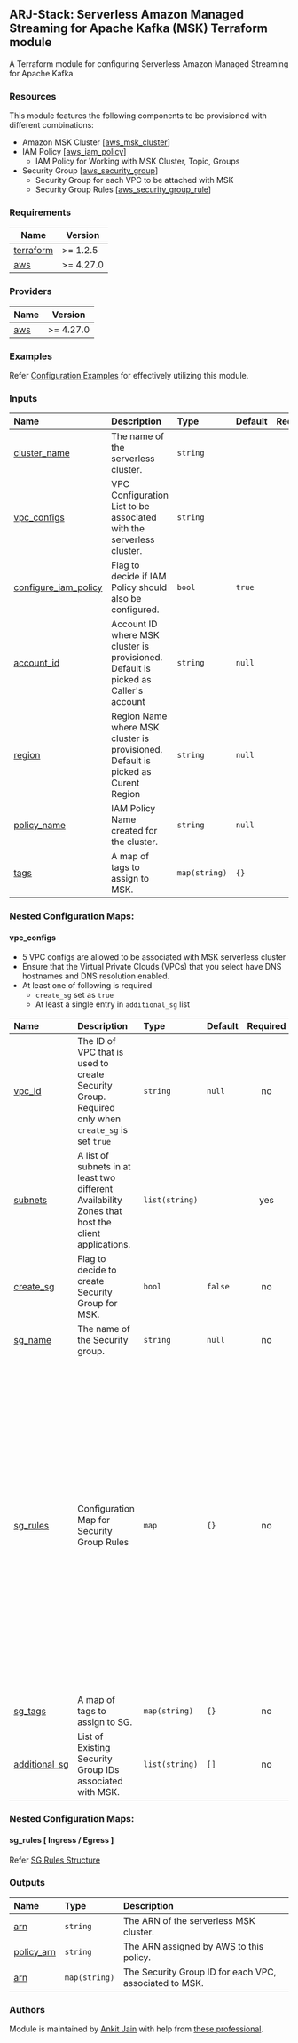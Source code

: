 ## ARJ-Stack: Serverless Amazon Managed Streaming for Apache Kafka (MSK) Terraform module

A Terraform module for configuring Serverless Amazon Managed Streaming for Apache Kafka

### Resources

This module features the following components to be provisioned with different combinations:

- Amazon MSK Cluster [[aws_msk_cluster](https://registry.terraform.io/providers/hashicorp/aws/latest/docs/resources/msk_cluster)]
- IAM Policy [[aws_iam_policy](https://registry.terraform.io/providers/hashicorp/aws/latest/docs/resources/iam_policy)]
    - IAM Policy for Working with MSK Cluster, Topic, Groups
- Security Group [[aws_security_group](https://registry.terraform.io/providers/hashicorp/aws/latest/docs/resources/security_group)]
    - Security Group for each VPC to be attached with MSK
    - Security Group Rules [[aws_security_group_rule](https://registry.terraform.io/providers/hashicorp/aws/latest/docs/resources/security_group_rule)]


### Requirements

| Name | Version |
|------|---------|
| <a name="requirement_terraform"></a> [terraform](#requirement\_terraform) | >= 1.2.5 |
| <a name="requirement_aws"></a> [aws](#requirement\_aws) | >= 4.27.0 |

### Providers

| Name | Version |
|------|---------|
| <a name="provider_aws"></a> [aws](#provider\_aws) | >= 4.27.0 |

### Examples

Refer [Configuration Examples](https://github.com/arjstack/terraform-aws-examples/tree/main/aws-msk-serverless) for effectively utilizing this module.

### Inputs

| Name | Description | Type | Default | Required |
|:------|:------|:------|:------|:------:|
| <a name="cluster_name"></a> [cluster_name](#input\_cluster\_name) | The name of the serverless cluster. | `string` |  | yes |
| <a name="vpc_configs"></a> [vpc_configs](#vpc\_configs) | VPC Configuration List to be associated with the serverless cluster. | `string` |  | yes |
| <a name="configure_iam_policy"></a> [configure_iam_policy](#input\_configure\_iam\_policy) | Flag to decide if IAM Policy should also be configured. | `bool` | `true` | no |
| <a name="account_id"></a> [account_id](#input\_account\_id) | Account ID where MSK cluster is provisioned. Default is picked as Caller's account | `string` | `null` | no |
| <a name="region"></a> [region](#input\_region) | Region Name where MSK cluster is provisioned. Default is picked as Curent Region | `string` | `null` | no |
| <a name="policy_name"></a> [policy_name](#input\_policy\_name) | IAM Policy Name created for the cluster. | `string` | `null` | no |
| <a name="tags"></a> [tags](#input\_tags) | A map of tags to assign to MSK. | `map(string)` | `{}` | no |

### Nested Configuration Maps:  

#### vpc_configs

- 5 VPC configs are allowed to be associated with MSK serverless cluster
- Ensure that the Virtual Private Clouds (VPCs) that you select have DNS hostnames and DNS resolution enabled.
- At least one of following is required 
    - `create_sg` set as `true`
    - At least a single entry in `additional_sg` list

| Name | Description | Type | Default | Required | Example|
|:------|:------|:------|:------|:------:|:------|
| <a name="vpc_id"></a> [vpc_id](#input\_vpc\_id) | The ID of VPC that is used to create Security Group.  Required only when `create_sg` is set `true` | `string` | `null` | no |  |
| <a name="subnets"></a> [subnets](#input\_subnets) | A list of subnets in at least two different Availability Zones that host the client applications. | `list(string)` |  | yes |  |
| <a name="create_sg"></a> [create_sg](#input\_create\_sg) | Flag to decide to create Security Group for MSK. | `bool` | `false` | no |  |
| <a name="sg_name"></a> [sg_name](#input\_sg\_name) | The name of the Security group. | `string` | `null` | no |  |
| <a name="sg_rules"></a> [sg_rules](#sg\_rules) | Configuration Map for Security Group Rules | `map` | `{}` | no | <pre>{<br>   ingress = [<br>      {<br>        rule_name = "Self Ingress Rule"<br>        description = "Self Ingress Rule"<br>        from_port =0<br>        to_port = 0<br>        protocol = "-1"<br>        self = true<br>      },<br>      {<br>        rule_name = "Ingress from IPv4 CIDR"<br>        description = "IPv4 Rule"<br>        from_port = 443<br>        to_port = 443<br>        protocol = "tcp"<br>        cidr_blocks = ["xx.xx.xx.xx/xx"]<br>      }<br>   ]<br>   egress =[<br>      {<br>        rule_name = "Self Egress Rule"<br>        description = "Self Egress Rule"<br>        from_port =0<br>        to_port = 0<br>        protocol = "-1"<br>        self = true<br>      }<br>   ]<br>} |
| <a name="sg_tags"></a> [sg_tags](#input\_sg\_tags) | A map of tags to assign to SG. | `map(string)` | `{}` | no |  |
| <a name="additional_sg"></a> [additional_sg](#input\_additional\_sg) | List of Existing Security Group IDs associated with MSK. | `list(string)` | `[]` | no |  |

### Nested Configuration Maps:

#### sg_rules [ Ingress / Egress ]

Refer [SG Rules Structure](https://github.com/arjstack/terraform-aws-security-groups/blob/v1.0.0/README.md#security-group-rule--ingress--egress-)


### Outputs

| Name | Type | Description |
|:------|:------|:------|
| <a name="arn"></a> [arn](#output\_arn) | `string` | The ARN of the serverless MSK cluster. |
| <a name="policy_arn"></a> [policy_arn](#output\_policy\_arn) | `string` | The ARN assigned by AWS to this policy. |
| <a name="security_groups"></a> [arn](#output\_security\_groups) | `map(string)` | The Security Group ID for each VPC, associated to MSK. |

### Authors

Module is maintained by [Ankit Jain](https://github.com/ankit-jn) with help from [these professional](https://github.com/arjstack/terraform-aws-msk-serverless/graphs/contributors).

